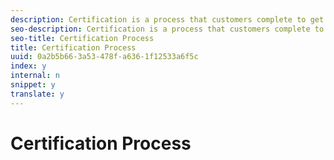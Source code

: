 ```yaml
---
description: Certification is a process that customers complete to get their sites/Apps fully prepared to go live. The process includes a Certification Request Form that customers need to submit with their sites and/or Apps.
seo-description: Certification is a process that customers complete to get their sites/Apps fully prepared to go live. The process includes a Certification Request Form that customers need to submit with their sites and/or Apps.
seo-title: Certification Process
title: Certification Process
uuid: 0a2b5b66-3a53-478f-a636-1f12533a6f5c
index: y
internal: n
snippet: y
translate: y
---
```


# Certification Process

